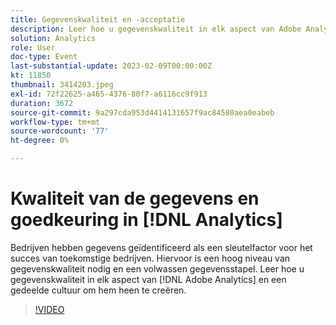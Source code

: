 ```yaml
---
title: Gegevenskwaliteit en -acceptatie
description: Leer hoe u gegevenskwaliteit in elk aspect van Adobe Analytics kunt bouwen en een gedeelde cultuur rond het creëren.
solution: Analytics
role: User
doc-type: Event
last-substantial-update: 2023-02-09T00:00:00Z
kt: 11850
thumbnail: 3414203.jpeg
exl-id: 72f22625-a465-4376-80f7-a6116cc9f913
duration: 3672
source-git-commit: 9a297cda953d4414131657f9ac84580aea0eabeb
workflow-type: tm+mt
source-wordcount: '77'
ht-degree: 0%

---
```


# Kwaliteit van de gegevens en goedkeuring in [!DNL Analytics]

Bedrijven hebben gegevens geïdentificeerd als een sleutelfactor voor het succes van toekomstige bedrijven. Hiervoor is een hoog niveau van gegevenskwaliteit nodig en een volwassen gegevensstapel. Leer hoe u gegevenskwaliteit in elk aspect van [!DNL Adobe Analytics] en een gedeelde cultuur om hem heen te creëren.

>[!VIDEO](https://video.tv.adobe.com/v/3414203/?quality=12&learn=on)
